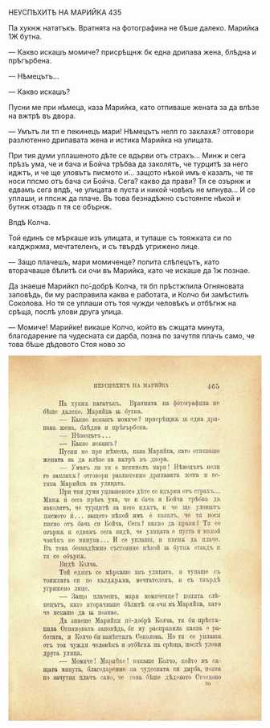 ﻿НЕУСПѢХИТѢ НА МАРИЙКА	435

Па хукнж нататъкъ. Вратнята на фотографина не бѣше далеко. Марийка 1Ж бутна.

— Какво искашъ момиче? присрѣщнж бк една дрипава жена, блѣдна и прѣгърбена.

— Нѣмецътъ...

— Какво искашъ?

Пусни ме при нѣмеца, каза Марийка, като отпиваше жената за да влѣзе на вжтрѣ въ двора.

— Умътъ ли тп е пекинецъ мари! Нѣмецътъ нелп го заклахѫ? отговори разлютенно дрипавата жена и истика Марийка на улицата.

При тия думи уплашеното дѣте се вдърви отъ страхъ... Минж и сега прѣзъ ума, че и бача и Бойча трѣбва да заколятъ, че турцитѣ за него иджтъ, и че ще уловътъ писмото и́... защото нѣкой имъ е́ казалъ, че тя носи ппсмо отъ бача си Бойча. Сега? какво да прави? Тя се озърнж и едвамъ сега впдѣ, че улицата е пуста и никой човѣкъ не мпнува... И се уплаши, и ппснж да плаче. Въ това безнадѣжно състоянпе нѣкой и бутнж отзадъ п тя се обърнж.

Впдѣ Колча.

Той единъ се мѣркаше изъ улицата, и тупаше съ тояжката си по калджржма, мечтателенъ, и съ твърдѣ угрижено лице.

— Защо плачешъ, мари момиченце? попита слѣпецътъ, като вторачваше бѣлитѣ си очи въ Марийка, като че искаше да 1ж познае.

Да знаеше Марийкп по́-добрѣ Колча, тя бп прѣстжпила Огняновата заповѣдь, би му расправила каква е работата, и Колчо би замѣстилъ Соколова. Но тя се уплаши отъ тоя чужди человѣкъ и отбѣгнж на срѣща, послѣ улови друга улица.

— Момиче! Марийке! викаше Колчо, който въ сжщата минута, благодарение па чудесната си дарба, позна по зачутпя плачъ само, че това бѣше дѣдовото Стоя ново зо

![original](images/518.jpg)

